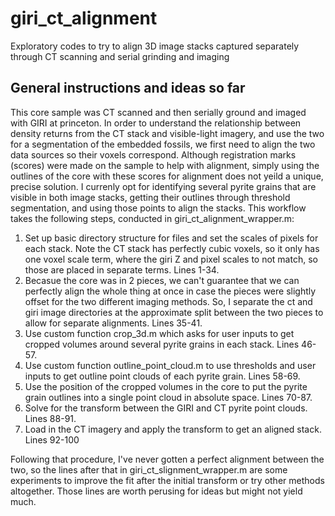 # giri_ct_alignment
 Exploratory codes to try to align 3D image stacks captured separately through CT scanning and serial grinding and imaging

## General instructions and ideas so far
This core sample was CT scanned and then serially ground and imaged with GIRI at princeton. In order to understand the relationship between density returns from the CT stack and visible-light imagery, and use the two for a segmentation of the embedded fossils, we first need to align the two data sources so their voxels correspond. Although registration marks (scores) were made on the sample to help with alignment, simply using the outlines of the core with these scores for alignment does not yeild a unique, precise solution. I currenly opt for identifying several pyrite grains that are visible in both image stacks, getting their outlines through threshold segmentation, and using those points to align the stacks. This workflow takes the following steps, conducted in giri_ct_alignment_wrapper.m:

1. Set up basic directory structure for files and set the scales of pixels for each stack. Note the CT stack has perfectly cubic voxels, so it only has one voxel scale term, where the giri Z and pixel scales to not match, so those are placed in separate terms. Lines 1-34.
2. Becasue the core was in 2 pieces, we can't guarantee that we can perfectly align the whole thing at once in case the pieces were slightly offset for the two different imaging methods. So, I separate the ct and giri image directories at the approximate split between the two pieces to allow for separate alignments. Lines 35-41.
3. Use custom function crop_3d.m which asks for user inputs to get cropped volumes around several pyrite grains in each stack. Lines 46-57.
4. Use custom function outline_point_cloud.m to use thresholds and user inputs to get outline point clouds of each pyrite grain. Lines 58-69.
5. Use the position of the cropped volumes in the core to put the pyrite grain outlines into a single point cloud in absolute space. Lines 70-87.
6. Solve for the transform between the GIRI and CT pyrite point clouds. Lines 88-91.
7. Load in the CT imagery and apply the transform to get an aligned stack. Lines 92-100

Following that procedure, I've never gotten a perfect alignment between the two, so the lines after that in giri_ct_slignment_wrapper.m are some experiments to improve the fit after the initial transform or try other methods altogether. Those lines are worth perusing for ideas but might not yield much. 
